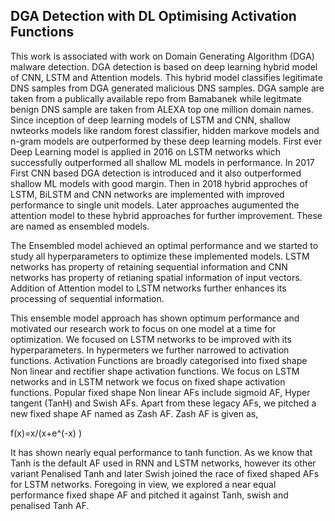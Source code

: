 ## DGA Detection with DL Optimising Activation Functions
This work is associated with work on Domain Generating Algorithm (DGA) malware detection. DGA detection is based on deep learning hybrid model of CNN, LSTM and Attention models. This hybrid model classifies legitimate DNS samples from DGA generated malicious DNS samples. DGA sample are taken from a publically available repo from Bamabanek while legitmate benign DNS sample are taken from ALEXA top one million domain names. 
Since inception of deep learning models of LSTM and CNN, shallow nwteorks models like random forest classifier, hidden markove models and n-gram models are outperformed by these deep learning models.
First ever Deep Learning model is applied in 2016 on LSTM networks which successfully outperformed all shallow ML models in performance.
In 2017 First CNN based DGA detection is introduced and it also outperformed shallow ML models with good margin.
Then in 2018 hybrid approches of LSTM, BiLSTM and CNN networks are implemented with improved performance to single unit models. Later approaches augumented the attention model to these hybrid approaches for further improvement. These are named as ensembled models.

The Ensembled model achieved an optimal performance and we started to study all hyperparameters to optimize these implemented models. LSTM networks has property of retaining sequential information and CNN networks has property of retianing spatial information of input vectors. Addition of Attention model to LSTM networks further enhances its processing of sequential information.

This ensemble model approach has shown optimum performance and motivated our research work to focus on one model at a time for optimization. We focused on LSTM networks to be improved with its hyperparameters. In hypermeters we further narrowed to activation functions. Activation Functions are broadly categorised into fixed shape Non linear and rectifier shape activation functions. 
We focus on LSTM networks and in LSTM network we focus on fixed shape activation functions. Popular fixed shape Non linear AFs include sigmoid AF, Hyper tangent (TanH) and Swish AFs. Apart from these legacy AFs, we pitched a new fixed shape AF named as Zash AF.  Zash AF is given as,

f(x)=x/(x+e^(-x) )

It has shown nearly equal performance to tanh function. As we know that Tanh is the default AF used in RNN and LSTM networks, however its other variant Penalised Tanh  and later Swish joined the race of fixed shaped AFs for LSTM networks. Foregoing in view, we explored a near equal performance fixed shape AF and pitched it against Tanh, swish and penalised Tanh AF. 
